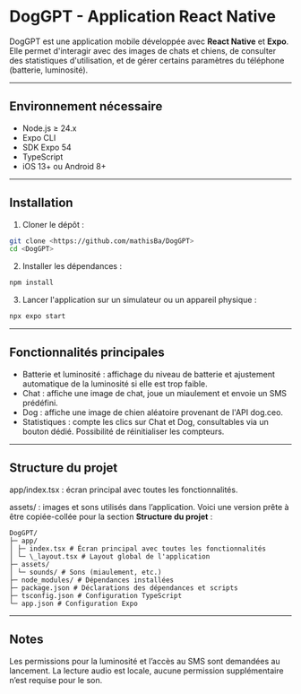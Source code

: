 # DogGPT - Application React Native

DogGPT est une application mobile développée avec **React Native** et **Expo**. Elle permet d'interagir avec des images de chats et chiens, de consulter des statistiques d'utilisation, et de gérer certains paramètres du téléphone (batterie, luminosité).

---

## Environnement nécessaire

- Node.js ≥ 24.x
- Expo CLI
- SDK Expo 54
- TypeScript
- iOS 13+ ou Android 8+

---

## Installation

1. Cloner le dépôt :

```bash
git clone <https://github.com/mathisBa/DogGPT>
cd <DogGPT>
```

2. Installer les dépendances :

```bash
npm install
```

3. Lancer l'application sur un simulateur ou un appareil physique :

```bash
npx expo start
```

---

## Fonctionnalités principales

- Batterie et luminosité : affichage du niveau de batterie et ajustement automatique de la luminosité si elle est trop faible.
- Chat : affiche une image de chat, joue un miaulement et envoie un SMS prédéfini.
- Dog : affiche une image de chien aléatoire provenant de l'API dog.ceo.
- Statistiques : compte les clics sur Chat et Dog, consultables via un bouton dédié. Possibilité de réinitialiser les compteurs.

---

## Structure du projet

app/index.tsx : écran principal avec toutes les fonctionnalités.

assets/ : images et sons utilisés dans l’application.
Voici une version prête à être copiée-collée pour la section **Structure du projet** :

```
DogGPT/
├─ app/
│ ├─ index.tsx # Écran principal avec toutes les fonctionnalités
│ └─ \_layout.tsx # Layout global de l'application
├─ assets/
│ └─ sounds/ # Sons (miaulement, etc.)
├─ node_modules/ # Dépendances installées
├─ package.json # Déclarations des dépendances et scripts
├─ tsconfig.json # Configuration TypeScript
└─ app.json # Configuration Expo
```

---

## Notes

Les permissions pour la luminosité et l’accès au SMS sont demandées au lancement.
La lecture audio est locale, aucune permission supplémentaire n’est requise pour le son.

```

```
